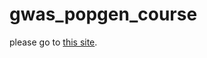 # gwas_popgen_course
please go to [this site](https://li-yuemin.github.io/gwas_popgen_course/gwas_popgen_crash_course.html).
